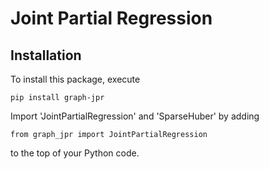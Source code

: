 # Joint Partial Regression

## Installation

To install this package, execute
```
pip install graph-jpr
```

Import 'JointPartialRegression' and 'SparseHuber' by adding
```
from graph_jpr import JointPartialRegression
```
to the top of your Python code.